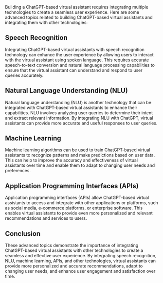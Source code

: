 
Building a ChatGPT-based virtual assistant requires integrating multiple technologies to create a seamless user experience. Here are some advanced topics related to building ChatGPT-based virtual assistants and integrating them with other technologies:

Speech Recognition
------------------

Integrating ChatGPT-based virtual assistants with speech recognition technology can enhance the user experience by allowing users to interact with the virtual assistant using spoken language. This requires accurate speech-to-text conversion and natural language processing capabilities to ensure that the virtual assistant can understand and respond to user queries accurately.

Natural Language Understanding (NLU)
------------------------------------

Natural language understanding (NLU) is another technology that can be integrated with ChatGPT-based virtual assistants to enhance their capabilities. NLU involves analyzing user queries to determine their intent and extract relevant information. By integrating NLU with ChatGPT, virtual assistants can provide more accurate and useful responses to user queries.

Machine Learning
----------------

Machine learning algorithms can be used to train ChatGPT-based virtual assistants to recognize patterns and make predictions based on user data. This can help to improve the accuracy and effectiveness of virtual assistants over time and enable them to adapt to changing user needs and preferences.

Application Programming Interfaces (APIs)
-----------------------------------------

Application programming interfaces (APIs) allow ChatGPT-based virtual assistants to access and integrate with other applications or platforms, such as social media, e-commerce platforms, or enterprise software. This enables virtual assistants to provide even more personalized and relevant recommendations and services to users.

Conclusion
----------

These advanced topics demonstrate the importance of integrating ChatGPT-based virtual assistants with other technologies to create a seamless and effective user experience. By integrating speech recognition, NLU, machine learning, APIs, and other technologies, virtual assistants can provide more personalized and accurate recommendations, adapt to changing user needs, and enhance user engagement and satisfaction over time.
